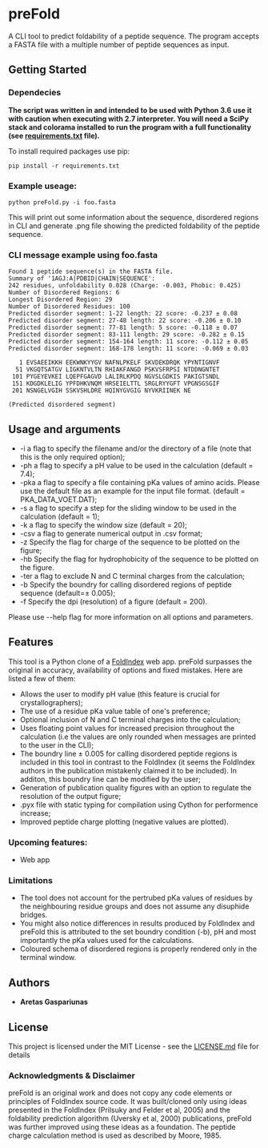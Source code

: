 # preFold

A CLI tool to predict foldability of a peptide sequence. The program accepts a FASTA file with a multiple number of peptide sequences as input.

## Getting Started

### Dependecies
**The script was written in and intended to be used with Python 3.6 use it with caution when executing with 2.7 interpreter. You will need a SciPy stack and colorama installed to run the program with a full functionality (see [requirements.txt](requirements.txt) file).**

To install required packages use pip:
```
pip install -r requirements.txt
```

### Example useage:
```
python preFold.py -i foo.fasta
```
This will print out some information about the sequence, disordered regions in CLI and generate .png file showing the predicted foldability of the peptide sequence.

### CLI message example using foo.fasta
```
Found 1 peptide sequence(s) in the FASTA file.
Summary of '1AGJ:A|PDBID|CHAIN|SEQUENCE':
242 residues, unfoldability 0.028 (Charge: -0.003, Phobic: 0.425)
Number of Disordered Regions: 6
Longest Disordered Region: 29
Number of Disordered Residues: 100
Predicted disorder segment: 1-22 length: 22 score: -0.237 ± 0.08
Predicted disorder segment: 27-48 length: 22 score: -0.206 ± 0.10
Predicted disorder segment: 77-81 length: 5 score: -0.118 ± 0.07
Predicted disorder segment: 83-111 length: 29 score: -0.282 ± 0.15
Predicted disorder segment: 154-164 length: 11 score: -0.112 ± 0.05
Predicted disorder segment: 168-178 length: 11 score: -0.069 ± 0.03

   1 EVSAEEIKKH EEKWNKYYGV NAFNLPKELF SKVDEKDRQK YPYNTIGNVF
  51 VKGQTSATGV LIGKNTVLTN RHIAKFANGD PSKVSFRPSI NTDDNGNTET
 101 PYGEYEVKEI LQEPFGAGVD LALIRLKPDQ NGVSLGDKIS PAKIGTSNDL
 151 KDGDKLELIG YPFDHKVNQM HRSEIELTTL SRGLRYYGFT VPGNSGSGIF
 201 NSNGELVGIH SSKVSHLDRE HQINYGVGIG NYVKRIINEK NE

(Predicted disordered segment)
```

## Usage and arguments
* -i <file name> a flag to specify the filename and/or the directory of a file (note that this is the only required option);
* -ph <int> a flag to specify a pH value to be used in the calculation (default = 7.4);
* -pka <file name> a flag to specify a file containing pKa values of amino acids. Please use the default file as an example for the input file format. (default = PKA_DATA_VOET.DAT);
* -s <int> a flag to specify a step for the sliding window to be used in the calculation (default = 1);
* -k <int> a flag to specify the window size (default = 20);
* -csv a flag to generate numerical output in .csv format;
* -z Specify the flag for charge of the sequence to be plotted on the figure;
* -hb Specify the flag for hydrophobicity of the sequence to be plotted on the figure.
* -ter a flag to exclude N and C terminal charges from the calculation;
* -b Specify the boundry for calling disordered regions of peptide sequence (default=± 0.005);
* -f Specify the dpi (resolution) of a figure (default = 200).

Please use --help flag for more information on all options and parameters.

## Features
This tool is a Python clone of a [FoldIndex](https://fold.weizmann.ac.il) web app. preFold surpasses the original in accuracy, availability of options and fixed mistakes. Here are listed a few of them:
* Allows the user to modify pH value (this feature is crucial for crystallographers);
* The use of a residue pKa value table of one's preference;
* Optional inclusion of N and C terminal charges into the calculation;
* Uses floating point values for increased precision throughout the calculation (i.e the values are only rounded when messages are printed to the user in the CLI);
* The boundry line ± 0.005 for calling disordered peptide regions is included in this tool in contrast to the FoldIndex (it seems the FoldIndex authors in the publication mistakenly claimed it to be included). In additon, this boundry line can be modified by the user;
* Generation of publication quality figures with an option to regulate the resolution of the output figure;
* .pyx file with static typing for compilation using Cython for performence increase;
* Improved peptide charge plotting (negative values are plotted).

### Upcoming features:
* Web app

### Limitations
* The tool does not account for the pertrubed pKa values of residues by the neighbouring residue groups and does not assume any disuphide bridges.
* You might also notice differences in results produced by FoldIndex and preFold this is attributed to the set boundry condition (-b), pH and most importantly the pKa values used for the calculations.
* Coloured schema of disordered regions is properly rendered only in the terminal window.

## Authors
* **Aretas Gaspariunas**

## License
This project is licensed under the MIT License - see the [LICENSE.md](LICENSE.md) file for details

### Acknowledgments & Disclaimer
preFold is an original work and does not copy any code elements or principles of FoldIndex source code. It was built/cloned only using ideas presented in the FoldIndex (Prilsuky and Felder et al, 2005) and the foldability prediction algorithm (Uversky et al, 2000) publications, preFold was further improved using these ideas as a foundation.
The peptide charge calculation method is used as described by Moore, 1985.
